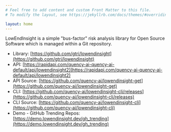 ```yaml
---
# Feel free to add content and custom Front Matter to this file.
# To modify the layout, see https://jekyllrb.com/docs/themes/#overriding-theme-defaults

layout: home
---
```

LowEndInsight is a simple "bus-factor" risk analysis library for Open
Source Software which is managed within a Git repository.

* Library: [https://github.com/gtri/lowendinsight](https://github.com/gtri/lowendinsight)
* API: [https://rapidapi.com/quency-ai-quency-ai-default/api/lowendinsight2](https://rapidapi.com/quency-ai-quency-ai-default/api/lowendinsight2)
* API Source: [https://github.com/quency-ai/lowendinsight-get](https://github.com/quency-ai/lowendinsight-get)
* CLI: [https://github.com/quency-ai/lowendinsight-cli/releases](https://github.com/quency-ai/lowendinsight-cli/releases)
* CLI Source: [https://github.com/quency-ai/lowendinsight-cli](https://github.com/quency-ai/lowendinsight-cli)
* Demo - GitHub Trending Repos: [https://demo.lowendinsight.dev/gh_trending](https://demo.lowendinsight.dev/gh_trending)
